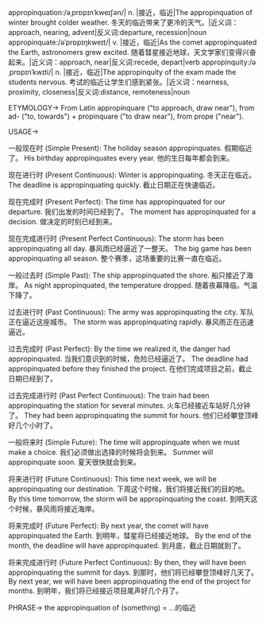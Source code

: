 appropinquation:/əˌprɒpɪnˈkweɪʃən/| n. |接近，临近|The appropinquation of winter brought colder weather. 冬天的临近带来了更冷的天气。|近义词：approach, nearing, advent|反义词:departure, recession|noun
appropinquate:/əˈprɒpɪŋkweɪt/| v. |接近，临近|As the comet appropinquated the Earth, astronomers grew excited.  随着彗星接近地球，天文学家们变得兴奋起来。|近义词：approach, near|反义词:recede, depart|verb
appropinquity:/əˌprɒpɪnˈkwɪti/| n. |接近，临近|The appropinquity of the exam made the students nervous. 考试的临近让学生们感到紧张。|近义词：nearness, proximity, closeness|反义词:distance, remoteness|noun

ETYMOLOGY->
From Latin appropinquare ("to approach, draw near"), from ad- ("to, towards") + propinquare ("to draw near"), from prope ("near").

USAGE->

一般现在时 (Simple Present):
The holiday season appropinquates.  假期临近了。
His birthday appropinquates every year. 他的生日每年都会到来。

现在进行时 (Present Continuous):
Winter is appropinquating. 冬天正在临近。
The deadline is appropinquating quickly.  截止日期正在快速临近。

现在完成时 (Present Perfect):
The time has appropinquated for our departure. 我们出发的时间已经到了。
The moment has appropinquated for a decision.  做决定的时刻已经到来。

现在完成进行时 (Present Perfect Continuous):
The storm has been appropinquating all day.  暴风雨已经逼近了一整天。
The big game has been appropinquating all season.  整个赛季，这场重要的比赛一直在临近。

一般过去时 (Simple Past):
The ship appropinquated the shore.  船只接近了海岸。
As night appropinquated, the temperature dropped.  随着夜幕降临，气温下降了。

过去进行时 (Past Continuous):
The army was appropinquating the city.  军队正在逼近这座城市。
The storm was appropinquating rapidly.  暴风雨正在迅速逼近。


过去完成时 (Past Perfect):
By the time we realized it, the danger had appropinquated.  当我们意识到的时候，危险已经逼近了。
The deadline had appropinquated before they finished the project.  在他们完成项目之前，截止日期已经到了。

过去完成进行时 (Past Perfect Continuous):
The train had been appropinquating the station for several minutes. 火车已经接近车站好几分钟了。
They had been appropinquating the summit for hours.  他们已经攀登顶峰好几个小时了。

一般将来时 (Simple Future):
The time will appropinquate when we must make a choice. 我们必须做出选择的时候将会到来。
Summer will appropinquate soon.  夏天很快就会到来。

将来进行时 (Future Continuous):
This time next week, we will be appropinquating our destination.  下周这个时候，我们将接近我们的目的地。
By this time tomorrow, the storm will be appropinquating the coast.  到明天这个时候，暴风雨将接近海岸。

将来完成时 (Future Perfect):
By next year, the comet will have appropinquated the Earth.  到明年，彗星将已经接近地球。
By the end of the month, the deadline will have appropinquated.  到月底，截止日期就到了。

将来完成进行时 (Future Perfect Continuous):
By then, they will have been appropinquating the summit for days. 到那时，他们将已经攀登顶峰好几天了。
By next year, we will have been appropinquating the end of the project for months. 到明年，我们将已经接近项目尾声好几个月了。



PHRASE->
the appropinquation of (something) = ...的临近


